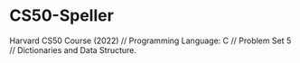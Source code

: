 # CS50-Speller
Harvard CS50 Course (2022) // Programming Language: C // Problem Set 5 // Dictionaries and Data Structure.
